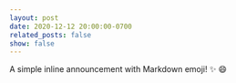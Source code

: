 ```yaml
---
layout: post
date: 2020-12-12 20:00:00-0700
related_posts: false
show: false
---
```


A simple inline announcement with Markdown emoji! :sparkles: :smile:
